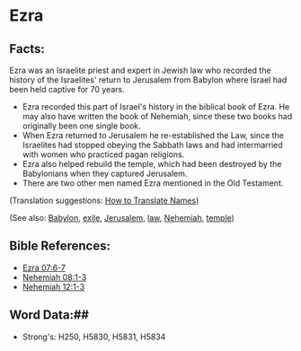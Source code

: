 # Ezra #

## Facts: ##

Ezra was an Israelite priest and expert in Jewish law who recorded the history of the Israelites' return to Jerusalem from Babylon where Israel had been held captive for 70 years.

* Ezra recorded this part of Israel's history in the biblical book of Ezra. He may also have written the book of Nehemiah, since these two books had originally been one single book.
* When Ezra returned to Jerusalem he re-established the Law, since the Israelites had stopped obeying the Sabbath laws and had intermarried with women who practiced pagan religions.
* Ezra also helped rebuild the temple, which had been destroyed by the Babylonians when they captured Jerusalem.
* There are two other men named Ezra mentioned in the Old Testament.

(Translation suggestions: [How to Translate Names](rc://en/ta/man/translate/translate-names))

(See also: [Babylon](babylon.md), [exile](../other/exile.md), [Jerusalem](jerusalem.md), [law](../kt/lawofmoses.md), [Nehemiah](nehemiah.md), [temple](../kt/temple.md))

## Bible References: ##

* [Ezra 07:6-7](rc://en/tn/help/ezr/07/06)
* [Nehemiah 08:1-3](rc://en/tn/help/neh/08/01)
* [Nehemiah 12:1-3](rc://en/tn/help/neh/12/01)

## Word Data:##

* Strong's: H250, H5830, H5831, H5834
